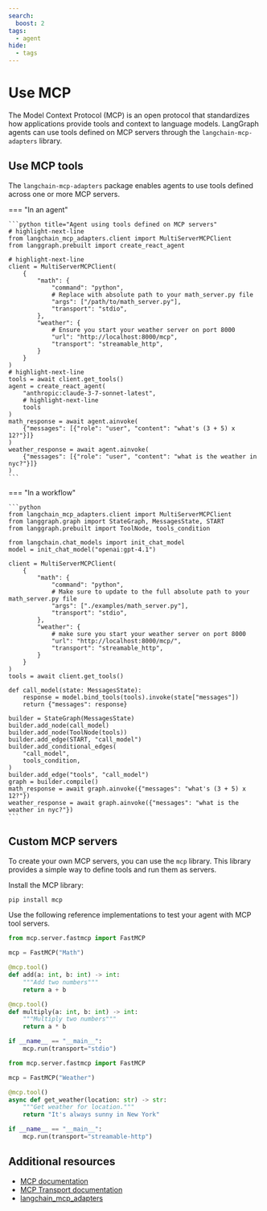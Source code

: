 ```yaml
---
search:
  boost: 2
tags:
  - agent
hide:
  - tags
---
```


# Use MCP

The Model Context Protocol (MCP) is an open protocol that standardizes how applications provide tools and context to language models. LangGraph agents can use tools defined on MCP servers through the `langchain-mcp-adapters` library.

## Use MCP tools

The `langchain-mcp-adapters` package enables agents to use tools defined across one or more MCP servers.

=== "In an agent"

    ```python title="Agent using tools defined on MCP servers"
    # highlight-next-line
    from langchain_mcp_adapters.client import MultiServerMCPClient
    from langgraph.prebuilt import create_react_agent

    # highlight-next-line
    client = MultiServerMCPClient(
        {
            "math": {
                "command": "python",
                # Replace with absolute path to your math_server.py file
                "args": ["/path/to/math_server.py"],
                "transport": "stdio",
            },
            "weather": {
                # Ensure you start your weather server on port 8000
                "url": "http://localhost:8000/mcp",
                "transport": "streamable_http",
            }
        }
    )
    # highlight-next-line
    tools = await client.get_tools()
    agent = create_react_agent(
        "anthropic:claude-3-7-sonnet-latest",
        # highlight-next-line
        tools
    )
    math_response = await agent.ainvoke(
        {"messages": [{"role": "user", "content": "what's (3 + 5) x 12?"}]}
    )
    weather_response = await agent.ainvoke(
        {"messages": [{"role": "user", "content": "what is the weather in nyc?"}]}
    )
    ```

=== "In a workflow"

    ```python
    from langchain_mcp_adapters.client import MultiServerMCPClient
    from langgraph.graph import StateGraph, MessagesState, START
    from langgraph.prebuilt import ToolNode, tools_condition

    from langchain.chat_models import init_chat_model
    model = init_chat_model("openai:gpt-4.1")

    client = MultiServerMCPClient(
        {
            "math": {
                "command": "python",
                # Make sure to update to the full absolute path to your math_server.py file
                "args": ["./examples/math_server.py"],
                "transport": "stdio",
            },
            "weather": {
                # make sure you start your weather server on port 8000
                "url": "http://localhost:8000/mcp/",
                "transport": "streamable_http",
            }
        }
    )
    tools = await client.get_tools()

    def call_model(state: MessagesState):
        response = model.bind_tools(tools).invoke(state["messages"])
        return {"messages": response}

    builder = StateGraph(MessagesState)
    builder.add_node(call_model)
    builder.add_node(ToolNode(tools))
    builder.add_edge(START, "call_model")
    builder.add_conditional_edges(
        "call_model",
        tools_condition,
    )
    builder.add_edge("tools", "call_model")
    graph = builder.compile()
    math_response = await graph.ainvoke({"messages": "what's (3 + 5) x 12?"})
    weather_response = await graph.ainvoke({"messages": "what is the weather in nyc?"})
    ```



## Custom MCP servers

To create your own MCP servers, you can use the `mcp` library. This library provides a simple way to define tools and run them as servers.

Install the MCP library:

```bash
pip install mcp
```
Use the following reference implementations to test your agent with MCP tool servers.

```python title="Example Math Server (stdio transport)"
from mcp.server.fastmcp import FastMCP

mcp = FastMCP("Math")

@mcp.tool()
def add(a: int, b: int) -> int:
    """Add two numbers"""
    return a + b

@mcp.tool()
def multiply(a: int, b: int) -> int:
    """Multiply two numbers"""
    return a * b

if __name__ == "__main__":
    mcp.run(transport="stdio")
```

```python title="Example Weather Server (Streamable HTTP transport)"
from mcp.server.fastmcp import FastMCP

mcp = FastMCP("Weather")

@mcp.tool()
async def get_weather(location: str) -> str:
    """Get weather for location."""
    return "It's always sunny in New York"

if __name__ == "__main__":
    mcp.run(transport="streamable-http")
```

## Additional resources

- [MCP documentation](https://modelcontextprotocol.io/introduction)
- [MCP Transport documentation](https://modelcontextprotocol.io/docs/concepts/transports)
- [langchain_mcp_adapters](https://github.com/langchain-ai/langchain-mcp-adapters)